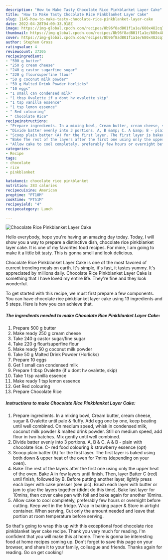 ```yaml
---
description: "How to Make Tasty Chocolate Rice Pinkblanket Layer Cake"
title: "How to Make Tasty Chocolate Rice Pinkblanket Layer Cake"
slug: 1145-how-to-make-tasty-chocolate-rice-pinkblanket-layer-cake
date: 2022-04-28T04:00:33.918Z
image: https://img-global.cpcdn.com/recipes/8b96f8ad801f1a1e/680x482cq70/chocolate-rice-pinkblanket-layer-cake-recipe-main-photo.jpg
thumbnail: https://img-global.cpcdn.com/recipes/8b96f8ad801f1a1e/680x482cq70/chocolate-rice-pinkblanket-layer-cake-recipe-main-photo.jpg
cover: https://img-global.cpcdn.com/recipes/8b96f8ad801f1a1e/680x482cq70/chocolate-rice-pinkblanket-layer-cake-recipe-main-photo.jpg
author: Stephen Gross
ratingvalue: 4
reviewcount: 37305
recipeingredient:
- "500 g butter"
- "250 g cream cheese"
- "240 g castor sugarfine sugar"
- "220 g floursuperfine flour"
- "50 g coconut milk powder"
- "50 g Malted Drink Powder Horlicks"
- "10 eggs"
- "1 small can condensed milk"
- "1 tbsp Ovalette if u dont hv ovalette skip"
- "1 tsp vanilla essence"
- "1 tsp lemon essence"
- " Red colouring"
- " Chocolate Rice"
recipeinstructions:
- "Prepare ingredients. In a mixing bowl, Cream butter, cream cheese, sugar &amp; Ovalette until pale &amp; fluffy. Add egg one by one, keep beating until well combined. On medium speed, whisk in condensed milk, coconut milk powder &amp; malted drink powder. Still on medium speed, add flour in two batches. Mix gently until well combined."
- "Divide batter evenly into 3 portions. A, B &amp; C. A &amp; B - plain with chocolate rice. C- red food colouring &amp; strawberry essence (opt)"
- "Scoop plain batter (A) for the first layer. The first layer is baked using both down &amp; upper heat of the oven for 7mins (depending on your oven)."
- "Bake The rest of the layers after the first one using only the upper heat of the oven. Bake A in few layers until finish. Then, layer Batter C (red) until finish, followed by B. Before putting another layer, lightly press each layer with cake presser (see pic). Brush each layer with butter or jam to glue the layers together (didnt do this time). Bake last layer for 10mins, then cover cake pan with foil and bake again for another 10mins."
- "Allow cake to cool completely, preferably few hours or overnight before cutting. Keep well in the fridge. Wrap in baking paper &amp; Store in airtight container. When serving, Cut only the amount needed and leave that portion at room temperature before serving."
categories:
- Recipe
tags:
- chocolate
- rice
- pinkblanket

katakunci: chocolate rice pinkblanket 
nutrition: 283 calories
recipecuisine: American
preptime: "PT10M"
cooktime: "PT51M"
recipeyield: "4"
recipecategory: Lunch

---
```



![Chocolate Rice Pinkblanket Layer Cake](https://img-global.cpcdn.com/recipes/8b96f8ad801f1a1e/680x482cq70/chocolate-rice-pinkblanket-layer-cake-recipe-main-photo.jpg)

Hello everybody, hope you're having an amazing day today. Today, I will show you a way to prepare a distinctive dish, chocolate rice pinkblanket layer cake. It is one of my favorites food recipes. For mine, I am going to make it a little bit tasty. This is gonna smell and look delicious.



Chocolate Rice Pinkblanket Layer Cake is one of the most favored of current trending meals on earth. It's simple, it's fast, it tastes yummy. It's appreciated by millions daily. Chocolate Rice Pinkblanket Layer Cake is something that I have loved my entire life. They're fine and they look wonderful.


To get started with this recipe, we must first prepare a few components. You can have chocolate rice pinkblanket layer cake using 13 ingredients and 5 steps. Here is how you can achieve that.

<!--inarticleads1-->

##### The ingredients needed to make Chocolate Rice Pinkblanket Layer Cake:

1. Prepare 500 g butter
1. Make ready 250 g cream cheese
1. Take 240 g castor sugar/fine sugar
1. Take 220 g flour/superfine flour
1. Make ready 50 g coconut milk powder
1. Take 50 g Malted Drink Powder (Horlicks)
1. Prepare 10 eggs
1. Get 1 small can condensed milk
1. Prepare 1 tbsp Ovalette (if u dont hv ovalette, skip)
1. Take 1 tsp vanilla essence
1. Make ready 1 tsp lemon essence
1. Get  Red colouring
1. Prepare  Chocolate Rice




<!--inarticleads2-->

##### Instructions to make Chocolate Rice Pinkblanket Layer Cake:

1. Prepare ingredients. In a mixing bowl, Cream butter, cream cheese, sugar &amp; Ovalette until pale &amp; fluffy. Add egg one by one, keep beating until well combined. On medium speed, whisk in condensed milk, coconut milk powder &amp; malted drink powder. Still on medium speed, add flour in two batches. Mix gently until well combined.
1. Divide batter evenly into 3 portions. A, B &amp; C. A &amp; B - plain with chocolate rice. C- red food colouring &amp; strawberry essence (opt)
1. Scoop plain batter (A) for the first layer. The first layer is baked using both down &amp; upper heat of the oven for 7mins (depending on your oven).
1. Bake The rest of the layers after the first one using only the upper heat of the oven. Bake A in few layers until finish. Then, layer Batter C (red) until finish, followed by B. Before putting another layer, lightly press each layer with cake presser (see pic). Brush each layer with butter or jam to glue the layers together (didnt do this time). Bake last layer for 10mins, then cover cake pan with foil and bake again for another 10mins.
1. Allow cake to cool completely, preferably few hours or overnight before cutting. Keep well in the fridge. Wrap in baking paper &amp; Store in airtight container. When serving, Cut only the amount needed and leave that portion at room temperature before serving.




So that's going to wrap this up with this exceptional food chocolate rice pinkblanket layer cake recipe. Thank you very much for reading. I'm confident that you will make this at home. There is gonna be interesting food at home recipes coming up. Don't forget to save this page on your browser, and share it to your family, colleague and friends. Thanks again for reading. Go on get cooking!
